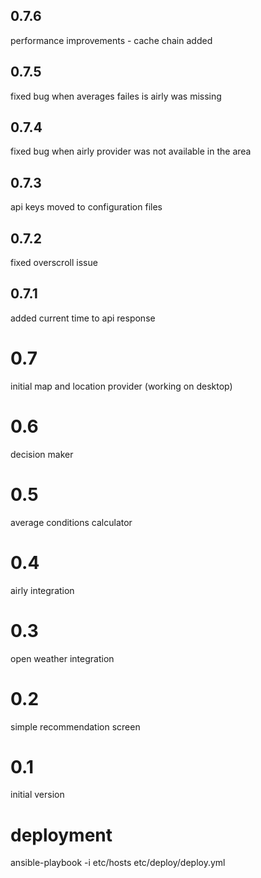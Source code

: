 ## 0.7.6 
performance improvements - cache chain added

## 0.7.5
fixed bug when averages failes is airly was missing

## 0.7.4
fixed bug when airly provider was not available in the area

## 0.7.3
api keys moved to configuration files

## 0.7.2
fixed overscroll issue

## 0.7.1 
added current time to api response

# 0.7 
initial map and location provider (working on desktop)

# 0.6 
decision maker

# 0.5 
average conditions calculator

# 0.4 
airly integration

# 0.3 
open weather integration

# 0.2 
simple recommendation screen

# 0.1 
initial version

# deployment
ansible-playbook -i etc/hosts etc/deploy/deploy.yml
